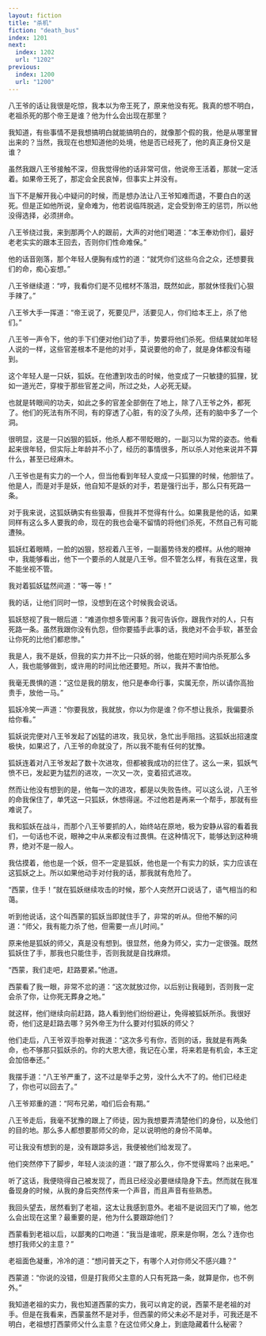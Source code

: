 ```yaml
---
layout: fiction
title: "杀机"
fiction: "death_bus"
index: 1201
next:
  index: 1202
  url: "1202"
previous:
  index: 1200
  url: "1200"
---
```

八王爷的话让我很是吃惊，我本以为帝王死了，原来他没有死。我真的想不明白，老祖杀死的那个帝王是谁？他为什么会出现在那里？

我知道，有些事情不是我想搞明白就能搞明白的，就像那个假的我，他是从哪里冒出来的？当然，我现在也想知道他的处境，他是否已经死了，他的真正身份又是谁？

虽然我跟八王爷接触不深，但我觉得他的话非常可信，他说帝王活着，那就一定活着。如果帝王死了，那定会全民哀悼，但事实上并没有。

当下不是解开我心中疑问的时候，而是想办法让八王爷知难而退，不要白白的送死。但是正如他所说，皇命难为，他若说临阵脱逃，定会受到帝王的惩罚，所以他没得选择，必须拼命。

八王爷绕过我，来到那两个人的跟前，大声的对他们喝道：“本王奉劝你们，最好老老实实的跟本王回去，否则你们性命难保。”

他的话音刚落，那个年轻人便胸有成竹的道：“就凭你们这些乌合之众，还想要我们的命，痴心妄想。”

八王爷继续道：“哼，我看你们是不见棺材不落泪，既然如此，那就休怪我们心狠手辣了。”

八王爷大手一挥道：“帝王说了，死要见尸，活要见人，你们给本王上，杀了他们。”

八王爷一声令下，他的手下们便对他们动了手，势要将他们杀死。但结果就如年轻人说的一样，这些官差根本不是他的对手，莫说要他的命了，就是身体都没有碰到。

这个年轻人是一只妖，狐妖。在他遭到攻击的时候，他变成了一只敏捷的狐狸，犹如一道光芒，穿梭于那些官差之间，所过之处，人必死无疑。

也就是转眼间的功夫，如此之多的官差全部倒在了地上，除了八王爷之外，都死了。他们的死法有所不同，有的穿透了心脏，有的没了头颅，还有的脑中多了一个洞。

很明显，这是一只凶狠的狐妖，他杀人都不带眨眼的，一副习以为常的姿态。他看起来很年轻，但实际上年龄并不小了，经历的事情很多，所以杀人对他来说并不算什么，甚至已经麻木。

八王爷也是有实力的一个人，但当他看到年轻人变成一只狐狸的时候，他胆怯了。他是人，而是对手是妖，他自知不是妖的对手，若是强行出手，那么只有死路一条。

对于我来说，这狐妖确实有些狠毒，但我并不觉得有什么。如果我是他的话，如果同样有这么多人要我的命，现在的我也会毫不留情的将他们杀死，不然自己有可能遭殃。

狐妖红着眼睛，一脸的凶狠，怒视着八王爷，一副蓄势待发的模样。从他的眼神中，我能够看出，他下一个要杀的人就是八王爷。但不管怎么样，有我在这里，我不能坐视不管。

我对着狐妖猛然间道：“等一等！”

我的话，让他们同时一惊，没想到在这个时候我会说话。

狐妖怒视了我一眼后道：“难道你想多管闲事？我可告诉你，跟我作对的人，只有死路一条。虽然我跟你没有仇怨，但你要插手此事的话，我绝对不会手软，甚至会让你死的比他们都悲惨。”

我是人，我不是妖，但我的实力并不比一只妖的弱，他能在短时间内杀死那么多人，我也能够做到，或许用的时间比他还要短。所以，我并不害怕他。

我毫无畏惧的道：“这位是我的朋友，他只是奉命行事，实属无奈，所以请你高抬贵手，放他一马。”

狐妖冷笑一声道：“你要我放，我就放，你以为你是谁？你不想让我杀，我偏要杀给你看。”

狐妖说完便对八王爷发起了凶猛的进攻，我见状，急忙出手阻挡。这狐妖出招速度极快，如果迟了，八王爷的命就没了，所以我不能有任何的犹豫。

狐妖连着对八王爷发起了数十次进攻，但都被我成功的拦住了。这么一来，狐妖气愤不已，发起更为猛烈的进攻，一次又一次，变着招式进攻。

然而让他没有想到的是，他每一次的进攻，都是以失败告终。可以这么说，八王爷的命我保住了，单凭这一只狐妖，休想得逞。不过他若是再来一个帮手，那就有些难说了。

我和狐妖在战斗，而那个八王爷要抓的人，始终站在原地，极为安静从容的看着我们，一句话也不说，眼神之中从来都没有过畏惧。在这种情况下，能够达到这种境界，绝对不是一般人。

我估摸着，他也是一个妖，但不一定是狐妖，他也是一个有实力的妖，实力应该在这狐妖之上。所以如果他动手对付我的话，那我就有危险了。

“西蒙，住手！”就在狐妖继续攻击的时候，那个人突然开口说话了，语气相当的和蔼。

听到他说话，这个叫西蒙的狐妖当即就住手了，非常的听从。但他不解的问道：“师父，我有能力杀了他，但需要一点儿时间。”

原来他是狐妖的师父，真是没有想到。很显然，他身为师父，实力一定很强。既然狐妖住了手，那我也只能住手，否则我就是自找麻烦。

“西蒙，我们走吧，赶路要紧。”他道。

西蒙看了我一眼，非常不忿的道：“这次就放过你，以后别让我碰到，否则我一定会杀了你，让你死无葬身之地。”

就这样，他们继续向前赶路，路人看到他们纷纷避让，免得被狐妖所杀。我很好奇，他们这是赶路去哪？另外帝王为什么要对付狐妖的师父？

他们走后，八王爷双手抱拳对我道：“这次多亏有你，否则的话，我就是有两条命，也不够那只狐妖杀的。你的大恩大德，我记在心里，将来若是有机会，本王定会加倍奉还。”

我摆手道：“八王爷严重了，这不过是举手之劳，没什么大不了的。他们已经走了，你也可以回去了。”

八王爷郑重的道：“阿布兄弟，咱们后会有期。”

八王爷走后，我毫不犹豫的跟上了师徒，因为我想要弄清楚他们的身份，以及他们的目的地。那么多人都想要那师父的命，足以说明他的身份不简单。

可让我没有想到的是，没有跟踪多远，我便被他们给发现了。

他们突然停下了脚步，年轻人淡淡的道：“跟了那么久，你不觉得累吗？出来吧。”

听了这话，我便晓得自己被发现了，而且已经没必要继续隐身下去。然而就在我准备现身的时候，从我的身后突然传来一个声音，而且声音有些熟悉。

我回头望去，居然看到了老祖，这太让我感到意外。老祖不是说回天门了嘛，他怎么会出现在这里？最重要的是，他为什么要跟踪他们？

西蒙看到老祖以后，以鄙夷的口吻道：“我当是谁呢，原来是你啊，怎么？连你也想打我师父的主意？”

老祖面色凝重，冷冷的道：“想问普天之下，有哪个人对你师父不感兴趣？”

西蒙道：“你说的没错，但是打我师父主意的人只有死路一条，就算是你，也不例外。”

我知道老祖的实力，我也知道西蒙的实力，我可以肯定的说，西蒙不是老祖的对手。但是在我看来，西蒙虽然不是对手，但西蒙的师父未必不是对手，可我还是不明白，老祖想打西蒙师父什么主意？在这位师父身上，到底隐藏着什么秘密？